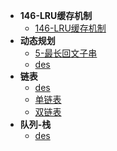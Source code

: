 - **146-LRU缓存机制**
  - [146-LRU缓存机制](/docs/146-LRU缓存机制/146-LRU缓存机制.md)
- **动态规划**
  - [5-最长回文子串](/docs/动态规划/5-最长回文子串.md)
  - [des](/docs/动态规划/des.md)
- **链表**
  - [des](/docs/链表/des.md)
  - [单链表](/docs/链表/单链表.md)
  - [双链表](/docs/链表/双链表.md)
- **队列-栈**
  - [des](/docs/队列-栈/des.md)
